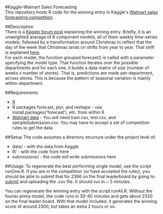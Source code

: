 #Kaggle-Walmart Sales Forecasting  
This repository hosts R code for the winning entry in Kaggle's [Walmart sales forecasting competition](http://www.kaggle.com/c/walmart-recruiting-store-sales-forecasting). 

##Description  
There is a [Kaggle forum post](http://www.kaggle.com/c/walmart-recruiting-store-sales-forecasting/forums/t/8125/first-place-entry) explaining the winning entry. Briefly, it is an unweighted average of 6 component models, all of them weekly time-series models, followed by a transformation around Christmas to reflect that the day of the week that Christmas lands on shifts from year to year. That shift is explained [here](http://www.kaggle.com/c/walmart-recruiting-store-sales-forecasting/forums/t/8028/a-key-adjustment).   
For each model, the function grouped.forecast() is called with a parameter specifying the model type. That function iterates over the possible departments and for each one, it builds a data matrix of size (number of weeks x number of stores). That is, predictions are made per-department, across stores. This is because the pattern of seasonal variation is mainly within-department.

##Requirements
* [R](http://www.r-project.org/)
* R packages forecast, plyr, and reshape - use install.packages('forecast'), etc. from within R
* [Walmart data](http://www.kaggle.com/c/walmart-recruiting-store-sales-forecasting/data) - You will need train.csv, test.csv, and sampleSubmission.csv. You may have to accept a set of competition rules to get the data.

##Setup
The code assumes a directory structure under the project level of:  

* data/ - with the data from Kaggle  
* R/ - with the code from here  
* submissions/ - the code will write submissions here  

##Usage:
To regenerate the best performing single model, use the script runOne.R. If you are in the competition (or have accepted the rules), you should be able to submit that for 2366 on the final leaderboard by going to: [submit](http://www.kaggle.com/c/walmart-recruiting-store-sales-forecasting/submissions/attach) and uploading the .csv file. It should run in ~ 5 minutes.

You can regenerate the winning entry with the script runAll.R. Without the fourier.arima model, the code runs in 30-40 minutes and gets about 2320 on the final leader board. With that model included, it generates the winning score of around 2300, but takes an extra 2 hours or so.  
